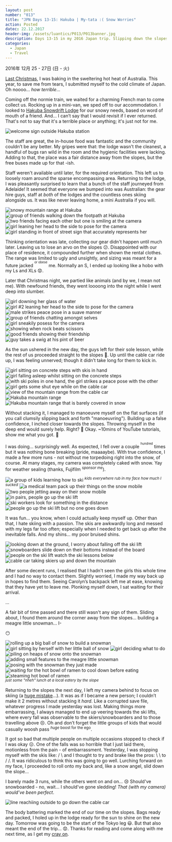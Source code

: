 ```yaml
---
layout: post
number: "013"
title: "JPN Days 13-15: Hakuba | My-tata :( Snow Worries"
action: Posted
datec: 22.12.2017
header-img: /assets/luantics/P013/P013banner.jpg
description: Days 13-15 in my 2016 Japan trip. Slipping down the slopes, I tried my hand at skiing in Hakuba. 
categories:
  - Japan
  - Travel
---
```


2016年 12月 25 - 27日 (日 - 火)

<a href="https://youtu.be/E8gmARGvPlI?t=18s">Last Christmas</a>, I was baking in the sweltering hot heat of Australia. This year, to save me from tears, I submitted myself to the cold climate of Japan. Oh noooo… _how terrible_...

Coming off the normie train, we waited for a charming French man to come collect us. Rocking up in a mini-van, we sped off to our accommodation. I looked to <a href="http://hakubalodge.com/">Hakuba Snowdrift Lodge</a> for our snowy needs, based on word of mouth of a friend. And… I can’t say that I would revisit if I ever returned. That's not to say that it's a terrible place or anything; it's just not for me.

<div class="imageset">
	<img src="{{ baseurl }}/assets/luantics/P013/P013JPND1301.jpg" alt="welcome sign outside Hakuba station"/>
</div>

The staff are great, the in-house food was fantastic and the community couldn’t be any better. My gripes were that: the lodge wasn't the cleanest, a handful of bugs ran wild in the room and the hygienic facilities were lacking. Adding to that, the place was a fair distance away from the slopes, but the free buses made up for that -ish.

Staff weren't available until later, for the required orientation. This left us to loosely roam around the sparse encompassing area. Returning to the lodge, I was pleasantly surprised to learn that a bunch of the staff journeyed from Adelaide! It seemed that everyone we bumped into was Australian: the gear hire guys, staff at _both_ of the lodges and the countless ones skiing alongside us. It was like never leaving home, a mini Australia if you will.

<div class="imageset">
	<img src="{{ baseurl }}/assets/luantics/P013/P013JPND1302.jpg" alt="snowy mountain range at Hakuba"/>
	<img src="{{ baseurl }}/assets/luantics/P013/P013JPND1303.jpg" alt="group of friends walking down the footpath at Hakuba"/>
	<div class="row">
		<img src="{{ baseurl }}/assets/luantics/P013/P013JPND1304A.jpg" alt="two friends facing each other but one is smiling at the camera" class="half"/>
		<img src="{{ baseurl }}/assets/luantics/P013/P013JPND1304B.jpg" alt="girl leaning her head to the side to pose for the camera" class="half"/>
	</div>
	<img src="{{ baseurl }}/assets/luantics/P013/P013JPND1305.jpg" alt="girl standing in front of street sign that accurately represents her"/>
</div>

Thinking orientation was late, collecting our gear didn't happen until much later. Leaving us to lose an arvo on the slopes :confused:. Disappointed with our place of residence, it compounded further when shown the rental clothes. The range was limited to ugly and unsightly, and sizing was meant for a future jacked <sup><sup>or obese</sup></sup> me. Normally an S, I ended up looking like a hobo with my Ls and XLs :worried:.

Later that Christmas night, we partied like animals (and by we, I mean not me). With newfound friends, they went loooong into the night while I went deep into slumber.

<div class="imageset">
	<div class="row">
		<img src="{{ baseurl }}/assets/luantics/P013/P013JPND1306A.jpg" alt="girl downing her glass of water" class="half"/>
		<img src="{{ baseurl }}/assets/luantics/P013/P013JPND1306B.jpg" alt="girl #2 leaning her head to the side to pose for the camera" class="half"/>
	</div>
	<img src="{{ baseurl }}/assets/luantics/P013/P013JPND1307.jpg" alt="male strikes peace pose in a suave manner"/>
	<div class="row">
		<img src="{{ baseurl }}/assets/luantics/P013/P013JPND1308A.jpg" alt="group of friends chatting amongst selves" class="half"/>
		<img src="{{ baseurl }}/assets/luantics/P013/P013JPND1308B.jpg" alt="girl sneakily posess for the camera" class="half"/>
	</div>
	<img src="{{ baseurl }}/assets/luantics/P013/P013JPND1309.jpg" alt="showing when rock beats scissors"/>
	<img src="{{ baseurl }}/assets/luantics/P013/P013JPND1310.jpg" alt="good friends showing their friendship"/>
	<img src="{{ baseurl }}/assets/luantics/P013/P013JPND1311.jpg" alt="guy takes a swig at his pint of beer"/>
</div>

As the sun ushered in the new day, the guys left for their sole lesson, while the rest of us proceeded straight to the slopes :grimacing:. Up until the cable car ride up, I was feeling unnerved; though it didn’t take long for them to kick in.

<div class="imageset">
	<div class="row">
		<img src="{{ baseurl }}/assets/luantics/P013/P013JPND1312A.jpg" alt="girl sitting on concrete steps with skis in hand" class="half"/>
		<img src="{{ baseurl }}/assets/luantics/P013/P013JPND1312B.jpg" alt="girl falling asleep whilst sitting on the concrete steps" class="half"/>
	</div>
	<div class="row">
		<img src="{{ baseurl }}/assets/luantics/P013/P013JPND1313A.jpg" alt="with ski poles in one hand, the girl strikes a peace pose with the other" class="half"/>
		<img src="{{ baseurl }}/assets/luantics/P013/P013JPND1313B.jpg" alt="girl gets some shut eye while on the cable car" class="half"/>
	</div>
	<img src="{{ baseurl }}/assets/luantics/P013/P013JPND1314.jpg" alt="view of the mountain range from the cable car"/>
	<div class="row">
		<img src="{{ baseurl }}/assets/luantics/P013/P013JPND1315A.jpg" alt="Hakuba mountain range" class="half"/>
		<img src="{{ baseurl }}/assets/luantics/P013/P013JPND1315B.jpg" alt="Hakuba mountain range that is barely covered in snow" class="half"/>
	</div>
</div>

Without stacking it, I managed to manoeuvre myself on the flat surfaces (if you call clumsily slipping back and forth "manoeuvring"). Building up a false confidence, I inched closer towards the slopes. Throwing myself in the deep end would surely help. Right? :clap: Okay. ~10mins of YouTube tutorials, show me what you got. :ski:

I was doing... surprisingly well. As expected, I fell over a couple <sup><sup>hundred</sup></sup> times but it was nothing bone breaking (pride, maaaaybe). With true confidence, I made a few more runs - not without me torpedoing right into the snow, of course. At many stages, my camera was completely caked with snow. Yay for weather sealing (thanks, Fujifilm <sup>_sponsor me_</sup>).

<div class="imageset">
	<img src="{{ baseurl }}/assets/luantics/P013/P013JPND1316.jpg" alt="a group of kids learning how to ski"/>
	<em><sup>kids everywhere rub in my face how much I sucked</sup></em>
	<img src="{{ baseurl }}/assets/luantics/P013/P013JPND1317.jpg" alt="a medical team pack up their things on the snow mobile"/>
	<img src="{{ baseurl }}/assets/luantics/P013/P013JPND1318.jpg" alt="two people jetting away on their snow mobile"/>
	<img src="{{ baseurl }}/assets/luantics/P013/P013JPND1319.jpg" alt="in pairs, people go up the ski lift"/>
	<img src="{{ baseurl }}/assets/luantics/P013/P013JPND1320.jpg" alt="ski workers look for something in the distance"/>
	<img src="{{ baseurl }}/assets/luantics/P013/P013JPND1326.jpg" alt="people go up the ski lift but no one goes down"/>
</div>

It was fun... you know, when I could actually keep myself up. Other than that, I hate skiing with a passion. The skis are awkwardly long and messed with my legs far too often; especially when I needed to get back up after the inevitable falls. And my shins... my poor bruised shins.

<div class="imageset">
	<img src="{{ baseurl }}/assets/luantics/P013/P013JPND1327.jpg" alt="looking down at the ground, I worry about falling off the ski lift"/>
	<div class="row">
		<img src="{{ baseurl }}/assets/luantics/P013/P013JPND1328A.jpg" alt="snowboarders slide down on their bottoms instead of the board" class="half"/>
		<img src="{{ baseurl }}/assets/luantics/P013/P013JPND1328B.jpg" alt="people on the ski lift watch the ski lessons below" class="half"/>
	</div>
	<img src="{{ baseurl }}/assets/luantics/P013/P013JPND1329.jpg" alt="cable car taking skiers up and down the mountain"/>
</div>

After some decent runs, I realised that I hadn't seen the girls this whole time and I had no way to contact them. Slightly worried, I made my way back up in hopes to find them. Seeing Carolyn’s backpack left me at ease, knowing that they have yet to leave me. Plonking myself down, I sat waiting for their arrival. 

...

A fair bit of time passed and there still wasn't any sign of them. Sliding about, I found them around the corner away from the slopes... building a meagre little snowman… I- 

:no_mouth:

<div class="imageset">
	<img src="{{ baseurl }}/assets/luantics/P013/P013JPND1323.jpg" alt="rolling  up a big ball of snow to build a snowman"/>
	<div class="row">
		<img src="{{ baseurl }}/assets/luantics/P013/P013JPND1322A.jpg" alt="girl sitting by herself with her little ball of snow" class="half"/>
		<img src="{{ baseurl }}/assets/luantics/P013/P013JPND1322B.jpg" alt="girl deciding what to do" class="half"/>
	</div>
	<div class="row">
		<img src="{{ baseurl }}/assets/luantics/P013/P013JPND1324A.jpg" alt="piling on heaps of snow onto the snowman" class="half"/>
		<img src="{{ baseurl }}/assets/luantics/P013/P013JPND1324B.jpg" alt="adding small features to the meagre little snowman" class="half"/>
	</div>
	<img src="{{ baseurl }}/assets/luantics/P013/P013JPND1325.jpg" alt="posing with the snowman they just made"/>
	<div class="row">
		<img src="{{ baseurl }}/assets/luantics/P013/P013JPND1330A.jpg" alt="waiting for the hot bowl of ramen to cool down before eating" class="half"/>
		<img src="{{ baseurl }}/assets/luantics/P013/P013JPND1330B.jpg" alt="steaming hot bowl of ramen" class="half"/>
	</div>
	<em><sup>just some "nheh" lunch at a local eatery by the slope</sup></em>
</div>

Returning to the slopes the next day, I left my camera behind to focus on skiing (a <a href="https://youtu.be/46Kv4rBJi68?t=1s">huge mistake</a>...). It was as if I became a new person; I couldn’t make it 2 metres without stacking it _hard_. Like a corrupted save file, whatever progress I made yesterday was lost. Making things more embarrassing, I always managed to end up veering towards the ski lifts, where every fall was observable to the skiers/snowboarders and to those travelling above :persevere:. Oh and don’t forget the little groups of kids that would casually woosh pass <sup>_huge_ boost for the ego</sup>.

It got so bad that multiple people on multiple occasions stopped to check if I was okay :confounded:. One of the falls was so horrible that I just laid there, motionless from the pain - of embarrassment. Yesterday, I was stopping myself with the skis like: / \ and I thought to try and brake like the pros: \ \ to / /. It was ridiculous to think this was going to go well. Lurching forward on my face, I proceeded to roll onto my back and, like a snow angel, slid down the slope...

I barely made 3 runs, while the others went on and on... :cry: Should've snowboarded - no, wait... I should've gone sledding! _That (with my camera) would’ve been perfect_.

<div class="imageset">
	<img src="{{ baseurl }}/assets/luantics/P013/P013JPND1331.jpg" alt="line reachiing outside to go down the cable car"/>
</div>

The body battering marked the end of our time on the slopes. Bags ready and packed, I holed up in the lodge ready for the sun to shine on the new day. Tomorrow was going to be the start of the Tokyo leg :smiley:. But that also meant the end of the trip… :worried:. Thanks for reading and come along with me next time, as I get my <a href="https://youtu.be/t3ULhmadHkg?t=1m13s">cray on</a>.
